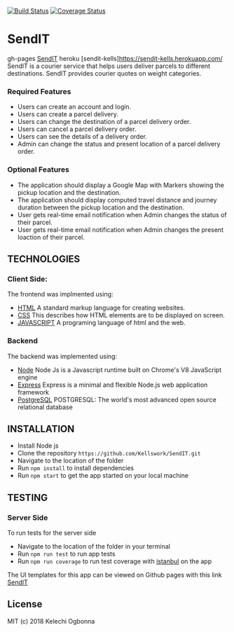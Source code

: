 [![Build Status](https://travis-ci.com/Kellswork/SendIT.svg?branch=develop)](https://travis-ci.com/Kellswork/SendIT)
[![Coverage Status](https://coveralls.io/repos/github/Kellswork/SendIT/badge.svg?branch=develop)](https://coveralls.io/github/Kellswork/SendIT?branch=develop)
# SendIT
gh-pages [SendIT](https://kellswork.github.io/SendIT/)
heroku [sendit-kells]https://sendit-kells.herokuapp.com/
SendIT is a courier service that helps users deliver parcels to different destinations. SendIT provides courier quotes on weight categories.

### Required Features

- Users can create an account and login.
- Users can create a parcel delivery.
- Users can change the destination of a parcel delivery order.
- Users can cancel a parcel delivery order.
- Users can see the details of a delivery order.
- Admin can change the status and present location of a parcel delivery order.

### Optional Features

- The application should display a Google Map with Markers showing the pickup location and the destination.
- The application should display computed travel distance and journey duration between the pickup location and the destination.
- User gets real-time email notification when Admin changes the status of their parcel.
- User gets real-time email notification when Admin changes the present loaction of their parcel.

## TECHNOLOGIES

### Client Side:

The frontend was implmented using:

- [HTML]() A standard markup language for creating websites.
- [CSS]() This describes how HTML elements are to be displayed on screen.
- [JAVASCRIPT]() A programing language of html and the web.

### Backend
The backend was implemented using:

- [Node](https://nodejs.org/en/) Node Js is a Javascript runtime built on Chrome's V8 JavaScript engine
- [Express]() Express is a minimal and flexible Node.js web application framework
- [PostgreSQL]() POSTGRESQL: The world's most advanced open source relational database

## INSTALLATION
- Install Node js
- Clone the repository `https://github.com/Kellswork/SendIT.git`
- Navigate to the location of the folder
- Run `npm install` to install dependencies
- Run `npm start` to get the app started on your local machine

## TESTING 
### Server Side
To run tests for the server side

- Navigate to the location of the folder in your terminal
- Run `npm run test` to run app tests
- Run `npm run coverage` to run test coverage with [istanbul]() on the app

The UI templates for this app can be viewed on Github pages with this link [SendIT](https://kellswork.github.io/SendIT/)

## License
MIT (c) 2018 Kelechi Ogbonna
